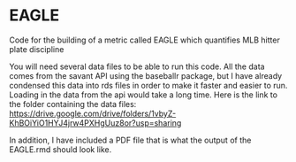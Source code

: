 # EAGLE
Code for the building of a metric called EAGLE which quantifies MLB hitter plate discipline

You will need several data files to be able to run this code. All the data comes from the savant API using the baseballr package, 
but I have already condensed this data into rds files in order to make it faster and easier to run. Loading in the data from the api would take a long time. 
Here is the link to the folder containing the data files:
https://drive.google.com/drive/folders/1vbyZ-KhBOiYiO1HYJ4jrw4PXHgUuz8or?usp=sharing

In addition, I have included a PDF file that is what the output of the EAGLE.rmd should look like.
